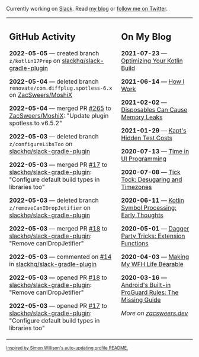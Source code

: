 Currently working on [Slack](https://slack.com/). Read [my blog](https://zacsweers.dev/) or [follow me on Twitter](https://twitter.com/ZacSweers).

<table><tr><td valign="top" width="60%">

## GitHub Activity
<!-- githubActivity starts -->
**2022-05-05** — created branch `z/kotlin17Prep` on [slackhq/slack-gradle-plugin](https://github.com/slackhq/slack-gradle-plugin)

**2022-05-04** — deleted branch `renovate/com.diffplug.spotless-6.x` on [ZacSweers/MoshiX](https://github.com/ZacSweers/MoshiX)

**2022-05-04** — merged PR [#265](https://github.com/ZacSweers/MoshiX/pull/265) to [ZacSweers/MoshiX](https://github.com/ZacSweers/MoshiX): "Update plugin spotless to v6.5.2"

**2022-05-03** — deleted branch `z/configureLibsToo` on [slackhq/slack-gradle-plugin](https://github.com/slackhq/slack-gradle-plugin)

**2022-05-03** — merged PR [#17](https://github.com/slackhq/slack-gradle-plugin/pull/17) to [slackhq/slack-gradle-plugin](https://github.com/slackhq/slack-gradle-plugin): "Configure default build types in libraries too"

**2022-05-03** — deleted branch `z/removeCanIDropJetifier` on [slackhq/slack-gradle-plugin](https://github.com/slackhq/slack-gradle-plugin)

**2022-05-03** — merged PR [#18](https://github.com/slackhq/slack-gradle-plugin/pull/18) to [slackhq/slack-gradle-plugin](https://github.com/slackhq/slack-gradle-plugin): "Remove canIDropJetifier"

**2022-05-03** — commented on [#14](https://github.com/slackhq/slack-gradle-plugin/pull/14#issuecomment-1116430751) in [slackhq/slack-gradle-plugin](https://github.com/slackhq/slack-gradle-plugin)

**2022-05-03** — opened PR [#18](https://github.com/slackhq/slack-gradle-plugin/pull/18) to [slackhq/slack-gradle-plugin](https://github.com/slackhq/slack-gradle-plugin): "Remove canIDropJetifier"

**2022-05-03** — opened PR [#17](https://github.com/slackhq/slack-gradle-plugin/pull/17) to [slackhq/slack-gradle-plugin](https://github.com/slackhq/slack-gradle-plugin): "Configure default build types in libraries too"
<!-- githubActivity ends -->
</td><td valign="top" width="40%">

## On My Blog
<!-- blog starts -->
**2021-07-23** — [Optimizing Your Kotlin Build](https://www.zacsweers.dev/optimizing-your-kotlin-build/)

**2021-06-14** — [How I Work](https://www.zacsweers.dev/how-i-work/)

**2021-02-02** — [Disposables Can Cause Memory Leaks](https://www.zacsweers.dev/disposables-can-cause-memory-leaks/)

**2021-01-29** — [Kapt's Hidden Test Costs](https://www.zacsweers.dev/kapts-hidden-test-costs/)

**2020-07-13** — [Time in UI Programming](https://www.zacsweers.dev/time-in-ui/)

**2020-07-08** — [Tick Tock: Desugaring and Timezones](https://www.zacsweers.dev/ticktock-desugaring-timezones/)

**2020-06-11** — [Kotlin Symbol Processing: Early Thoughts](https://www.zacsweers.dev/kotlin-symbol-processor-early-thoughts/)

**2020-05-01** — [Dagger Party Tricks: Extension Functions](https://www.zacsweers.dev/dagger-party-tricks-extension-functions/)

**2020-04-03** — [Making My WFH Life Bearable](https://www.zacsweers.dev/making-wfh-life-bearable/)

**2020-03-16** — [Android's Built-in ProGuard Rules: The Missing Guide](https://www.zacsweers.dev/android-proguard-rules/)
<!-- blog ends -->
_More on [zacsweers.dev](https://zacsweers.dev/)_
</td></tr></table>

<sub><a href="https://simonwillison.net/2020/Jul/10/self-updating-profile-readme/">Inspired by Simon Willison's auto-updating profile README.</a></sub>